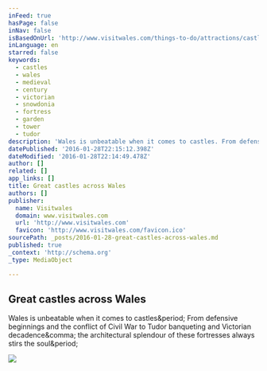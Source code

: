 ```yaml
---
inFeed: true
hasPage: false
inNav: false
isBasedOnUrl: 'http://www.visitwales.com/things-to-do/attractions/castles-heritage/great-castles-list'
inLanguage: en
starred: false
keywords:
  - castles
  - wales
  - medieval
  - century
  - victorian
  - snowdonia
  - fortress
  - garden
  - tower
  - tudor
description: 'Wales is unbeatable when it comes to castles. From defensive beginnings and the conflict of Civil War to Tudor banqueting and Victorian decadence, the architectural splendour of these fortresses always stirs the soul.'
datePublished: '2016-01-28T22:15:12.398Z'
dateModified: '2016-01-28T22:14:49.478Z'
author: []
related: []
app_links: []
title: Great castles across Wales
authors: []
publisher:
  name: Visitwales
  domain: www.visitwales.com
  url: 'http://www.visitwales.com'
  favicon: 'http://www.visitwales.com/favicon.ico'
sourcePath: _posts/2016-01-28-great-castles-across-wales.md
published: true
_context: 'http://schema.org'
_type: MediaObject

---
```

<article style=""><h1>Great castles across Wales</h1><p>Wales is unbeatable when it comes to castles&amp;period; From defensive beginnings and the conflict of Civil War to Tudor banqueting and Victorian decadence&amp;comma; the architectural splendour of these fortresses always stirs the soul&amp;period;</p><img src="http://www.visitwales.com/~/media/6ba9b2dfd5fd4dc18c759549fbc9df8e.ashx?h=361&amp;la=en&amp;w=642" /></article>